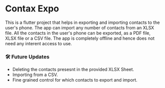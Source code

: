 # Contax Expo

This is a flutter project that helps in exporting and importing contacts to the user's phone. The app can import any number of contacts from an XLSX file. All the contacts in the user's phone can be exported, as a PDF file, XLSX file or a CSV file. The app is completely offline and hence does not need any interent access to use.

### 🛠️ Future Updates
  - Deleting the contacts presesnt in the provided XLSX Sheet.
  - Importing from a CSV.
  - Fine grained control for which contacts to export and import.
